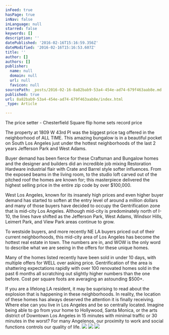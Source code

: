```yaml
---
inFeed: true
hasPage: true
inNav: false
inLanguage: null
starred: false
keywords: []
description: ''
datePublished: '2016-02-16T15:16:59.356Z'
dateModified: '2016-02-16T15:16:53.607Z'
title: ''
author: []
authors: []
publisher:
  name: null
  domain: null
  url: null
  favicon: null
sourcePath: _posts/2016-02-16-8a82bab9-53a4-454e-ad74-679f463aab8e.md
published: true
url: 8a82bab9-53a4-454e-ad74-679f463aab8e/index.html
_type: Article

---
```

The price setter - Chesterfield Square flip home sets record price 

The property at 1809 W 43rd Pl was the biggest price tag offered in the neighborhood of ALL TIME. This amazing bungalow is in a beautiful pocket on South Los Angeles just under the hottest neighborhoods of the last 2 years Jefferson Park and West Adams. 

Buyer demand has been fierce for these Craftsman and Bungalow homes and the designer and builders did an incredible job mixing Restoration Hardware industrial flair with Crate and Barrel style softer influences. From the exposed beams in the living room, to the studio loft carved out of the pitched roof the homes are known for; this masterpiece delivered the highest selling price in the entire zip code by over $100,000\.

West Los Angeles, known for its insanely high prices and even higher buyer demand has started to soften at the entry level of around a million dollars and many of those buyers have decided to occupy the Gentrification zone that is mid-city Los Angeles. Although mid-city is predominately north of I-10, the lines have shifted as the Jefferson Park, West Adams, Windsor Hills, Leimert Park, and View Park areas continue to grow. 

To westside buyers, and more recently NE LA buyers priced out of their current neighborhoods, this mid-city area of Los Angeles has become the hottest real estate in town. The numbers are in, and WOW is the only word to describe what we are seeing in the offers for these unique homes. 

Many of the homes listed recently have been sold in under 10 days, with multiple offers for WELL over asking price. Gentrification of the area is shattering expectations rapidly with over 100 renovated homes sold in the past 6 months all scratching out slightly higher numbers than the one before. Cost per square foots are averaging an astounding $500+.

If you are a lifelong LA resident, it may be suprising to read about the explosion that is happening in these neighborhoods. In reality, the location of these homes has always deserved the attention it is finally receiving. Where else can you live in Los Angeles and be so centrally located. Imagine being able to go from your home to Hollywood, Santa Monica, or the arts district of Downtown Los Angeles in 15 minutes with minimal traffic or 30 minutes in the worst? For many Angelenos, our proximity to work and social functions controls our quality of life. ![](https://the-grid-user-content.s3-us-west-2.amazonaws.com/5951d1f0-f9b2-4725-95a4-e1e012dcafda.jpg)
![](https://the-grid-user-content.s3-us-west-2.amazonaws.com/1dedd833-09c4-4e68-940e-bcbab061cc24.jpg)
![](https://the-grid-user-content.s3-us-west-2.amazonaws.com/87fa9a9a-32b7-4bea-92d8-82771d4ee7c6.jpg)
